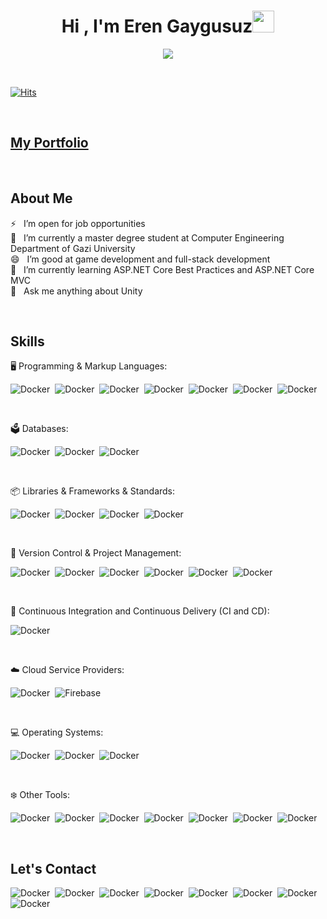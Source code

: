 <h1 align="center"><b>Hi , I'm Eren Gaygusuz</b><img src="https://media.giphy.com/media/hvRJCLFzcasrR4ia7z/giphy.gif" width="35"></h1>

<p align="center">
<a href="https://github.com/DenverCoder1/readme-typing-svg"><img src="https://readme-typing-svg.herokuapp.com?font=Time+New+Roman&color=cyan&size=25&center=true&vCenter=true&width=600&height=100&lines=Software+Engineer,;Game+Developer,;Unity+Developer,;Full+Stack+Developer"></a>
</p>

<br>

[![Hits](https://hits.seeyoufarm.com/api/count/incr/badge.svg?url=https%3A%2F%2Fgithub.com%2Ferengaygusuz%2Fhit-counter&count_bg=%2379C83D&title_bg=%23555555&icon=&icon_color=%23E7E7E7&title=hits&edge_flat=false)](https://hits.seeyoufarm.com)

<br>

<h2>
<a target="_blank" href="https://erengaygusuz.github.io">My Portfolio</a> 
</h2>
 
<br>

## About Me

⚡ &nbsp; I’m open for job opportunities <br>
🔭 &nbsp; I’m currently a master degree student at Computer Engineering Department of Gazi University <br>
😄 &nbsp; I’m good at game development and full-stack development <br>
🌱 &nbsp; I’m currently learning ASP.NET Core Best Practices and ASP.NET Core MVC <br>
💬 &nbsp; Ask me anything about Unity 

<br>

## Skills

🖥️ Programming & Markup Languages:

![Docker](https://img.shields.io/badge/C-00599C?style=for-the-badge&logo=c&logoColor=white)&nbsp;
![Docker](https://img.shields.io/badge/C%2B%2B-00599C?style=for-the-badge&logo=c%2B%2B&logoColor=white)&nbsp;
![Docker](https://img.shields.io/badge/PHP-777BB4?style=for-the-badge&logo=php&logoColor=white)&nbsp;
![Docker](https://img.shields.io/badge/C%23-239120?style=for-the-badge&logo=c-sharp&logoColor=white)&nbsp;
![Docker](https://img.shields.io/badge/Python-3776AB?style=for-the-badge&logo=python&logoColor=white)&nbsp;
![Docker](https://img.shields.io/badge/HTML-239120?style=for-the-badge&logo=html5&logoColor=white)&nbsp;
![Docker](https://img.shields.io/badge/CSS-239120?&style=for-the-badge&logo=css3&logoColor=white)&nbsp;

<br>

🗳️ Databases: 

![Docker](https://img.shields.io/badge/MySQL-00000F?style=for-the-badge&logo=mysql&logoColor=white)&nbsp;
![Docker](https://img.shields.io/badge/MongoDB-4EA94B?style=for-the-badge&logo=mongodb&logoColor=white)&nbsp;
![Docker](https://img.shields.io/badge/Oracle-F80000?style=for-the-badge&logo=oracle&logoColor=black)&nbsp;

<br>

📦 Libraries & Frameworks & Standards: 

![Docker](https://img.shields.io/badge/.NET-5C2D91?style=for-the-badge&logo=.net&logoColor=white)&nbsp;
![Docker](https://img.shields.io/badge/Bootstrap-563D7C?style=for-the-badge&logo=bootstrap&logoColor=white)&nbsp;
![Docker](https://img.shields.io/badge/Laravel-FF2D20?style=for-the-badge&logo=laravel&logoColor=white)&nbsp;
![Docker](https://img.shields.io/badge/json%20web%20tokens-323330?style=for-the-badge&logo=json-web-tokens&logoColor=pink)&nbsp;

<br>

🚀 Version Control & Project Management: 

![Docker](https://img.shields.io/badge/GIT-E44C30?style=for-the-badge&logo=git&logoColor=white)&nbsp;
![Docker](https://img.shields.io/badge/Slack-4A154B?style=for-the-badge&logo=slack&logoColor=white)&nbsp;
![Docker](https://img.shields.io/badge/GitLab-330F63?style=for-the-badge&logo=gitlab&logoColor=white)&nbsp;
![Docker](https://img.shields.io/badge/Sourcetree-0052CC?style=for-the-badge&logo=Sourcetree&logoColor=white)&nbsp;
![Docker](https://img.shields.io/badge/Bitbucket-0747a6?style=for-the-badge&logo=bitbucket&logoColor=white)&nbsp;
![Docker](https://img.shields.io/badge/Jira-0052CC?style=for-the-badge&logo=Jira&logoColor=white)&nbsp;

<br>

🔌 Continuous Integration and Continuous Delivery (CI and CD): 

![Docker](https://img.shields.io/static/v1?style=for-the-badge&message=Docker&color=2496ED&logo=Docker&logoColor=FFFFFF&label=)&nbsp;

<br>

☁️ Cloud Service Providers: 

![Docker](https://img.shields.io/badge/Amazon_AWS-232F3E?style=for-the-badge&logo=amazon-aws&logoColor=white)&nbsp;
![Firebase](https://img.shields.io/static/v1?style=for-the-badge&message=Firebase&color=222222&logo=Firebase&logoColor=FFCA28&label=)&nbsp;

<br>

💻 Operating Systems: 

![Docker](https://img.shields.io/badge/mac%20os-000000?style=for-the-badge&logo=apple&logoColor=white)&nbsp;
![Docker](https://img.shields.io/badge/Ubuntu-E95420?style=for-the-badge&logo=ubuntu&logoColor=white)&nbsp;
![Docker](https://img.shields.io/badge/Windows-0078D6?style=for-the-badge&logo=windows&logoColor=white)&nbsp;

<br>

❄️ Other Tools: 

![Docker](https://img.shields.io/badge/Unity-100000?style=for-the-badge&logo=unity&logoColor=white)&nbsp;
![Docker](https://img.shields.io/badge/gimp-5C5543?style=for-the-badge&logo=gimp&logoColor=white)&nbsp;
![Docker](https://img.shields.io/badge/Visual_Studio_Code-0078D4?style=for-the-badge&logo=visual%20studio%20code&logoColor=white)&nbsp;
![Docker](https://img.shields.io/badge/Visual_Studio-5C2D91?style=for-the-badge&logo=visual%20studio&logoColor=white)&nbsp;
![Docker](https://img.shields.io/badge/Wordpress-21759B?style=for-the-badge&logo=wordpress&logoColor=white)&nbsp;
![Docker](https://img.shields.io/badge/Microsoft_Office-D83B01?style=for-the-badge&logo=microsoft-office&logoColor=white)&nbsp;
![Docker](https://img.shields.io/badge/PyCharm-000000.svg?&style=for-the-badge&logo=PyCharm&logoColor=white)&nbsp;

<br>

## Let's Contact

![Docker](https://img.shields.io/badge/Gmail-D14836?style=for-the-badge&logo=gmail&logoColor=white)&nbsp;
![Docker](https://img.shields.io/badge/Medium-12100E?style=for-the-badge&logo=medium&logoColor=white)&nbsp;
![Docker](https://img.shields.io/badge/LinkedIn-0077B5?style=for-the-badge&logo=linkedin&logoColor=white)&nbsp;
![Docker](https://img.shields.io/badge/Facebook-1877F2?style=for-the-badge&logo=facebook&logoColor=white)&nbsp;
![Docker](https://img.shields.io/badge/-Hackerrank-2EC866?style=for-the-badge&logo=HackerRank&logoColor=white)&nbsp;
![Docker](https://img.shields.io/badge/Stack_Overflow-FE7A16?style=for-the-badge&logo=stack-overflow&logoColor=white)&nbsp;
![Docker](https://img.shields.io/badge/YouTube-FF0000?style=for-the-badge&logo=youtube&logoColor=white)&nbsp;
![Docker](https://img.shields.io/badge/Twitter-1DA1F2?style=for-the-badge&logo=twitter&logoColor=white)&nbsp;
